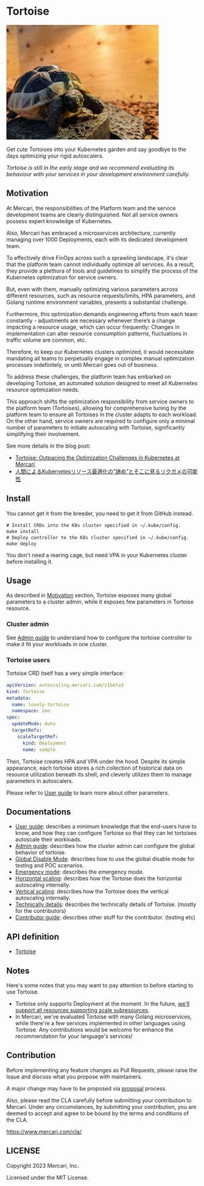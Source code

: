 # Tortoise


<img alt="Tortoise" src="docs/images/tortoise_big.jpg" width="400px"/> 

Get cute Tortoises into your Kubernetes garden and say goodbye to the days optimizing your rigid autoscalers. 

_Tortoise is still in the early stage and we recommend evaluating its behaviour with your services in your development environment carefully._

## Motivation

At Mercari, the responsibilities of the Platform team and the service development teams are clearly distinguished. Not all service owners possess expert knowledge of Kubernetes.

Also, Mercari has embraced a microservices architecture, currently managing over 1000 Deployments, each with its dedicated development team.

To effectively drive FinOps across such a sprawling landscape, 
it's clear that the platform team cannot individually optimize all services. 
As a result, they provide a plethora of tools and guidelines to simplify the process of the Kubernetes optimization for service owners.

But, even with them, manually optimizing various parameters across different resources, 
such as resource requests/limits, HPA parameters, and Golang runtime environment variables, presents a substantial challenge. 

Furthermore, this optimization demands engineering efforts from each team constantly - 
adjustments are necessary whenever there’s a change impacting a resource usage, which can occur frequently: 
Changes in implementation can alter resource consumption patterns, fluctuations in traffic volume are common, etc.

Therefore, to keep our Kubernetes clusters optimized, it would necessitate mandating all teams to perpetually engage in complex manual optimization processes indefinitely, 
or until Mercari goes out of business.

To address these challenges, the platform team has embarked on developing Tortoise, 
an automated solution designed to meet all Kubernetes resource optimization needs.

This approach shifts the optimization responsibility from service owners to the platform team (Tortoises), 
allowing for comprehensive tuning by the platform team to ensure all Tortoises in the cluster adapts to each workload. 
On the other hand, service owners are required to configure only a minimal number of parameters 
to initiate autoscaling with Tortoise, significantly simplifying their involvement.

See more details in the blog post:
- [Tortoise: Outpacing the Optimization Challenges in Kubernetes at Mercari](https://engineering.mercari.com/en/blog/entry/20240206-3a12bb1288/) 
- [人間によるKubernetesリソース最適化の”諦め”とそこに見るリクガメの可能性](https://engineering.mercari.com/blog/entry/20240206-3a12bb1288/)

## Install

You cannot get it from the breeder, you need to get it from GitHub instead.

```shell
# Install CRDs into the K8s cluster specified in ~/.kube/config.
make install
# Deploy controller to the K8s cluster specified in ~/.kube/config.
make deploy
```

You don't need a rearing cage, but need VPA in your Kubernetes cluster before installing it.

## Usage

As described in [Motivation](#motivation) section, Tortoise exposes many global parameters to a cluster admin, while it exposes few parameters in Tortoise resource.

### Cluster admin

See [Admin guide](./docs/admin-guide.md) to understand how to configure the tortoise controller to make it fit your workloads in one cluster.

### Tortoise users

Tortoise CRD itself has a very simple interface:

```yaml
apiVersion: autoscaling.mercari.com/v1beta3
kind: Tortoise
metadata:
  name: lovely-tortoise
  namespace: zoo
spec:
  updateMode: Auto 
  targetRefs:
    scaleTargetRef:
      kind: Deployment
      name: sample
```

Then, Tortoise creates HPA and VPA under the hood. 
Despite its simple appearance, each tortoise stores a rich collection of historical data on resource utilization beneath its shell, 
and cleverly utilizes them to manage parameters in autoscalers. 

Please refer to [User guide](./docs/user-guide.md) to learn more about other parameters.

## Documentations 

- [User guide](./docs/user-guide.md): describes a minimum knowledge that the end-users have to know, 
and how they can configure Tortoise so that they can let tortoises autoscale their workloads.
- [Admin guide](./docs/admin-guide.md): describes how the cluster admin can configure the global behavior of tortoise. 
- [Global Disable Mode](./docs/global-disable-mode.md): describes how to use the global disable mode for testing and POC scenarios.
- [Emergency mode](./docs/emergency.md): describes the emergency mode.
- [Horizontal scaling](./docs/horizontal.md): describes how the Tortoise does the horizontal autoscaling internally.
- [Vertical scaling](./docs/vertical.md): describes how the Tortoise does the vertical autoscaling internally.
- [Technically details](./docs/internal.md): describes the technically details of Tortoise. (mostly for the contributors)
- [Contributor guide](./docs/contributor-guide.md): describes other stuff for the contributor. (testing etc)

## API definition

- [Tortoise](./api/v1beta3/tortoise_types.go)

## Notes

Here's some notes that you may want to pay attention to before starting to use Tortoise.

- Tortoise only supports Deployment at the moment. In the future, [we'll support all resources supporting scale subresources](https://github.com/mercari/tortoise/issues/129).
- In Mercari, we've evaluated Tortoise with many Golang microservices, while there're a few services implemented in other languages using Tortoise. Any contributions would be welcome for enhance the recommendation for your language's services!

## Contribution

Before implementing any feature changes as Pull Requests,
please raise the Issue and discuss what you propose with maintainers.

A major change may have to be proposed via [proposal](./proposals/) process.

Also, please read the CLA carefully before submitting your contribution to Mercari. 
Under any circumstances, by submitting your contribution, 
you are deemed to accept and agree to be bound by the terms and conditions of the CLA.

https://www.mercari.com/cla/

## LICENSE

Copyright 2023 Mercari, Inc.

Licensed under the MIT License.
